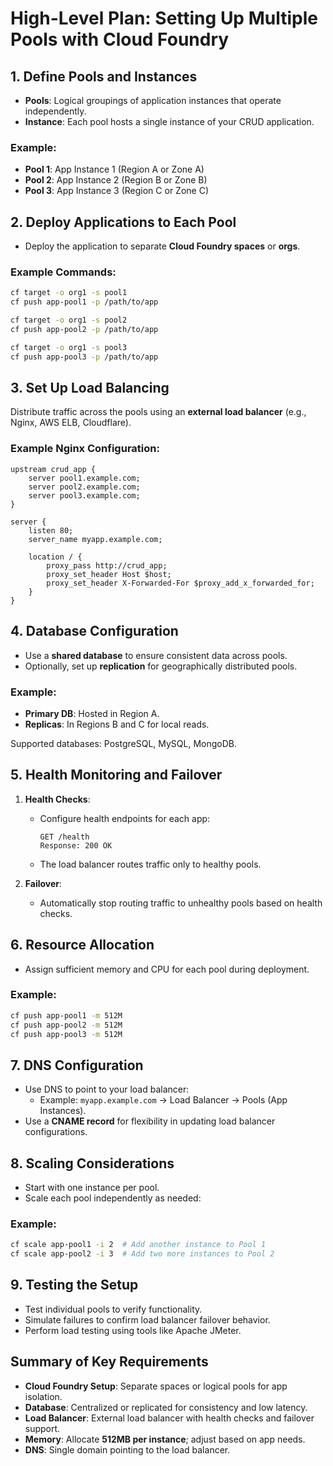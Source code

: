 # High-Level Plan: Setting Up Multiple Pools with Cloud Foundry

## 1. Define Pools and Instances
- **Pools**: Logical groupings of application instances that operate independently.
- **Instance**: Each pool hosts a single instance of your CRUD application.

### Example:
- **Pool 1**: App Instance 1 (Region A or Zone A)
- **Pool 2**: App Instance 2 (Region B or Zone B)
- **Pool 3**: App Instance 3 (Region C or Zone C)


## 2. Deploy Applications to Each Pool
- Deploy the application to separate **Cloud Foundry spaces** or **orgs**.

### Example Commands:
```bash
cf target -o org1 -s pool1
cf push app-pool1 -p /path/to/app

cf target -o org1 -s pool2
cf push app-pool2 -p /path/to/app

cf target -o org1 -s pool3
cf push app-pool3 -p /path/to/app
```

## 3. Set Up Load Balancing
Distribute traffic across the pools using an **external load balancer** (e.g., Nginx, AWS ELB, Cloudflare).

### Example Nginx Configuration:
```nginx
upstream crud_app {
    server pool1.example.com;
    server pool2.example.com;
    server pool3.example.com;
}

server {
    listen 80;
    server_name myapp.example.com;

    location / {
        proxy_pass http://crud_app;
        proxy_set_header Host $host;
        proxy_set_header X-Forwarded-For $proxy_add_x_forwarded_for;
    }
}
```

## 4. Database Configuration
- Use a **shared database** to ensure consistent data across pools.
- Optionally, set up **replication** for geographically distributed pools.

### Example:
- **Primary DB**: Hosted in Region A.
- **Replicas**: In Regions B and C for local reads.

Supported databases: PostgreSQL, MySQL, MongoDB.


## 5. Health Monitoring and Failover
1. **Health Checks**:
   - Configure health endpoints for each app:
     ```http
     GET /health
     Response: 200 OK
     ```
   - The load balancer routes traffic only to healthy pools.

2. **Failover**:
   - Automatically stop routing traffic to unhealthy pools based on health checks.


## 6. Resource Allocation
- Assign sufficient memory and CPU for each pool during deployment.

### Example:
```bash
cf push app-pool1 -m 512M
cf push app-pool2 -m 512M
cf push app-pool3 -m 512M
```

## 7. DNS Configuration
- Use DNS to point to your load balancer:
  - Example: `myapp.example.com` → Load Balancer → Pools (App Instances).
- Use a **CNAME record** for flexibility in updating load balancer configurations.


## 8. Scaling Considerations
- Start with one instance per pool.
- Scale each pool independently as needed:

### Example:
```bash
cf scale app-pool1 -i 2  # Add another instance to Pool 1
cf scale app-pool2 -i 3  # Add two more instances to Pool 2
```

## 9. Testing the Setup
- Test individual pools to verify functionality.
- Simulate failures to confirm load balancer failover behavior.
- Perform load testing using tools like Apache JMeter.


## Summary of Key Requirements
- **Cloud Foundry Setup**: Separate spaces or logical pools for app isolation.
- **Database**: Centralized or replicated for consistency and low latency.
- **Load Balancer**: External load balancer with health checks and failover support.
- **Memory**: Allocate **512MB per instance**; adjust based on app needs.
- **DNS**: Single domain pointing to the load balancer.
